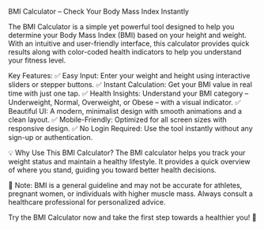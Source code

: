 BMI Calculator – Check Your Body Mass Index Instantly

The BMI Calculator is a simple yet powerful tool designed to help you determine your Body Mass Index (BMI) based on your height and weight. With an intuitive and user-friendly interface, this calculator provides quick results along with color-coded health indicators to help you understand your fitness level.

Key Features:
✅ Easy Input: Enter your weight and height using interactive sliders or stepper buttons.
✅ Instant Calculation: Get your BMI value in real time with just one tap.
✅ Health Insights: Understand your BMI category – Underweight, Normal, Overweight, or Obese – with a visual indicator.
✅ Beautiful UI: A modern, minimalist design with smooth animations and a clean layout.
✅ Mobile-Friendly: Optimized for all screen sizes with responsive design.
✅ No Login Required: Use the tool instantly without any sign-up or authentication.

💡 Why Use This BMI Calculator?
The BMI calculator helps you track your weight status and maintain a healthy lifestyle. It provides a quick overview of where you stand, guiding you toward better health decisions.

📌 Note: BMI is a general guideline and may not be accurate for athletes, pregnant women, or individuals with higher muscle mass. Always consult a healthcare professional for personalized advice.

Try the BMI Calculator now and take the first step towards a healthier you! 🚀
